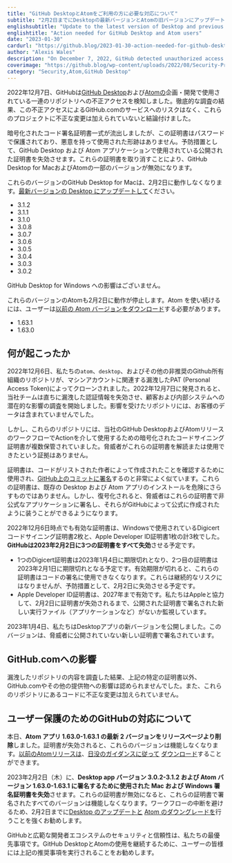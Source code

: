 ```yaml
---
title: "GitHub DesktopとAtomをご利用の方に必要な対応について"
subtitle: "2月2日までにDesktopの最新バージョンとAtomの旧バージョンにアップデートしてください。"
englishsubtitle: "Update to the latest version of Desktop and previous version of Atom before February 2."
englishtitle: "Action needed for GitHub Desktop and Atom users"
date: "2023-01-30"
cardurl: "https://github.blog/2023-01-30-action-needed-for-github-desktop-and-atom-users/"
author: "Alexis Wales"
description: "On December 7, 2022, GitHub detected unauthorized access to a set of repositories used in the planning and development of GitHub Desktop and Atom . After a thorough investigation, we have concluded there was no risk to GitHub.com services as a result of this unauthorized access and no unauthorized changes were made to these projects."
coverimage: "https://github.blog/wp-content/uploads/2022/08/Security-Product@2x.png?resize=1600%2C850"
category: "Security,Atom,GitHub Desktop"
---
```


<p>2022年12月7日、GitHubは<a href="https://desktop.github.com/">GitHub Desktop</a>および<a href="https://github.blog/2022-06-08-sunsetting-atom/">Atomの</a>企画・開発で使用されている一連のリポジトリへの不正アクセスを検知しました。徹底的な調査の結果、この不正アクセスによるGitHub.comのサービスへのリスクはなく、これらのプロジェクトに不正な変更は加えられていないと結論付けました。</p>
<p>暗号化されたコード署名証明書一式が流出しましたが、この証明書はパスワードで保護されており、悪意を持って使用された形跡はありません。予防措置として、GitHub Desktop および Atom アプリケーションで使用されている公開された証明書を失効させます。これらの証明書を取り消すことにより、GitHub Desktop for MacおよびAtomの一部のバージョンが無効になります。</p>
<p>これらのバージョンのGitHub Desktop for Macは、2月2日に動作しなくなります。<a href="https://docs.github.com/en/desktop/installing-and-configuring-github-desktop/installing-and-authenticating-to-github-desktop/updating-github-desktop">最新バージョンの Desktop にアップデートして</a>ください。</p>
<ul>
<li>3.1.2</li>
<li>3.1.1</li>
<li>3.1.0</li>
<li>3.0.8</li>
<li>3.0.7</li>
<li>3.0.6</li>
<li>3.0.5</li>
<li>3.0.4</li>
<li>3.0.3</li>
<li>3.0.2</li>
</ul>
<p>GitHub Desktop for Windows への影響はございません。</p>
<p>これらのバージョンのAtomも2月2日に動作が停止します。Atom を使い続けるには、ユーザーは<a href="https://github.com/atom/atom/releases/tag/v1.60.0">以前の Atom バージョンをダウンロード</a>する必要があります。</p>
<ul>
<li>1.63.1</li>
<li>1.63.0</li>
</ul>
<h2 id="what-happened">何が起こったか<a href="#what-happened" class="heading-link pl-2 text-italic text-bold" aria-label="What happened"></a></h2>
<p>2022年12月6日、私たちの<code>atom</code>、<code>desktop</code>、およびその他の非推奨のGithub所有組織のリポジトリが、マシンアカウントに関連する漏洩したPAT (Personal Access Token)によってクローンされました。2022年12月7日に発見されると、当社チームは直ちに漏洩した認証情報を失効させ、顧客および内部システムへの潜在的な影響の調査を開始しました。影響を受けたリポジトリには、お客様のデータは含まれていませんでした。</p>
<p>しかし、これらのリポジトリには、当社のGitHub DesktopおよびAtomリリースのワークフローでActionを介して使用するための暗号化されたコードサイニング証明書が複数保管されていました。脅威者がこれらの証明書を解読または使用できたという証拠はありません。</p>
<p>証明書は、コードがリストされた作者によって作成されたことを確認するために使用され、<a href="https://docs.github.com/en/authentication/managing-commit-signature-verification/signing-commits">GitHub上のコミットに署名</a>するのと非常によく似ています。これらの証明書は、既存の Desktop および Atom アプリのインストールを危険にさらすものではありません。しかし、復号化されると、脅威者はこれらの証明書で非公式なアプリケーションに署名し、それらがGitHubによって公式に作成されたように装うことができるようになります。</p>
<p>2022年12月6日時点でも有効な証明書は、Windowsで使用されているDigicertコードサイニング証明書2枚と、Apple Developer ID証明書1枚の計3枚でした。<strong>GitHubは2023年2月2日に3つの証明書をすべて失効</strong>させる予定です。</p>
<ul>
<li>1つのDigicert証明書は2023年1月4日に期限切れとなり、2つ目の証明書は2023年2月1日に期限切れとなる予定です。有効期限が切れると、これらの証明書はコードの署名に使用できなくなります。これらは継続的なリスクにはなりませんが、予防措置として、2月2日に失効させる予定です。</li>
<li>Apple Developer ID証明書は、2027年まで有効です。私たちはAppleと協力して、2月2日に証明書が失効されるまで、公開された証明書で署名された新しい実行ファイル（アプリケーションなど）がないか監視しています。</li>
</ul>
<p>2023年1月4日、私たちはDesktopアプリの新バージョンを公開しました。このバージョンは、脅威者に公開されていない新しい証明書で署名されています。</p>
<h2 id="impact-to-github-com">GitHub.comへの影響<a href="#impact-to-github-com" class="heading-link pl-2 text-italic text-bold" aria-label="Impact to GitHub.com"></a></h2>
<p>漏洩したリポジトリの内容を調査した結果、上記の特定の証明書以外、GitHub.comやその他の提供物への影響は認められませんでした。また、これらのリポジトリにあるコードに不正な変更は加えられていません。</p>
<h2 id="how-github-responded-to-protect-our-users">ユーザー保護のためのGitHubの対応について<a href="#how-github-responded-to-protect-our-users" class="heading-link pl-2 text-italic text-bold" aria-label="How GitHub responded to protect our users"></a></h2>
<p>本日、<strong>Atom アプリ 1.63.0-1.63.1 の最新 2 バージョンをリリースページより削除</strong>しました。証明書が失効されると、これらのバージョンは機能しなくなります。<a href="https://github.com/atom/atom/releases/tag/v1.60.0">以前のAtomリリースは</a>、<a href="https://github.blog/2022-06-08-sunsetting-atom/#if-im-using-atom-what-changes-can-i-expect-after-the-sunset">日没のガイダンスに従って</a> <a href="https://github.com/atom/atom/releases/tag/v1.60.0">ダウンロード</a>することができます。</p>
<p>2023年2月2日（木）に、<strong>Desktop app バージョン 3.0.2-3.1.2 および Atom バージョン 1.63.0-1.63.1 に署名するために使用された Mac および Windows 署名証明書を失効</strong>させます。これらの証明書が無効になると、これらの証明書で署名されたすべてのバージョンは機能しなくなります。ワークフローの中断を避けるため、2月2日までに<a href="https://desktop.github.com/">Desktop のアップデートと</a> <a href="https://github.com/atom/atom/releases/tag/v1.60.0">Atom のダウングレードを</a>行うことを強くお勧めします。</p>
<p>GitHubと広範な開発者エコシステムのセキュリティと信頼性は、私たちの最優先事項です。GitHub DesktopとAtomの使用を継続するために、ユーザーの皆様には上記の推奨事項を実行されることをお勧めします。</p>


